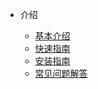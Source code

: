 - 介绍

	- [基本介绍](zh-cn/basics/[Chinese-Simplified]-介绍)
	- [快速指南](zh-cn/basics/[Chinese-Simplified]-快速指南)
	- [安装指南](zh-cn/basics/[Chinese-Simplified]-安装指南)
	- [常见问题解答](zh-cn/basics/[Chinese-Simplified]-常见问题解答)
	      


